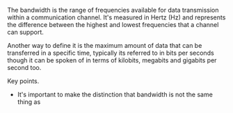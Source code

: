 The bandwidth is the range of frequencies available for data transmission within a communication channel. It's measured in Hertz (Hz) and represents the difference between the highest and lowest frequencies that a channel can support.

Another way to define it is the maximum amount of data that can be transferred in a specific time, typically its referred to in bits per seconds though it can be spoken of in terms of kilobits, megabits and gigabits per second too.

Key points.
- It's important to make the distinction that bandwidth is not the same thing as 